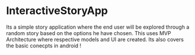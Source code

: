 # InteractiveStoryApp
Its a simple story application where the end user will be explored through a random story based on the options he have chosen.
This uses MVP Architecture where respective models and UI are created.
Its also covers the basic conecpts in android !

